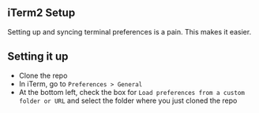 ## iTerm2 Setup

Setting up and syncing terminal preferences is a pain. This makes it easier.

## Setting it up

- Clone the repo
- In iTerm, go to `Preferences > General`
- At the bottom left, check the box for `Load preferences from a custom folder or URL` and select the folder where you just cloned the repo
